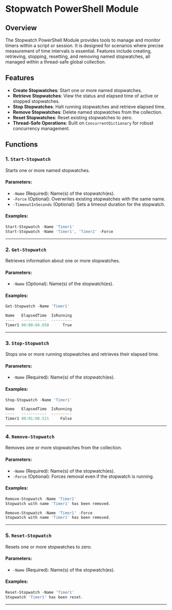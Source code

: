# Stopwatch PowerShell Module

## Overview
The Stopwatch PowerShell Module provides tools to manage and monitor timers within a script or session. It is designed for scenarios where precise measurement of time intervals is essential. Features include creating, retrieving, stopping, resetting, and removing named stopwatches, all managed within a thread-safe global collection.

## Features
- **Create Stopwatches**: Start one or more named stopwatches.
- **Retrieve Stopwatches**: View the status and elapsed time of active or stopped stopwatches.
- **Stop Stopwatches**: Halt running stopwatches and retrieve elapsed time.
- **Remove Stopwatches**: Delete named stopwatches from the collection.
- **Reset Stopwatches**: Reset existing stopwatches to zero.
- **Thread-Safe Operations**: Built on `ConcurrentDictionary` for robust concurrency management.

## Functions

### 1. `Start-Stopwatch`
Starts one or more named stopwatches.

#### Parameters:
- `-Name` (Required): Name(s) of the stopwatch(es).
- `-Force` (Optional): Overwrites existing stopwatches with the same name.
- `-TimeoutInSeconds` (Optional): Sets a timeout duration for the stopwatch.

#### Examples:
```powershell
Start-Stopwatch -Name 'Timer1'
Start-Stopwatch -Name 'Timer1', 'Timer2' -Force
```

---

### 2. `Get-Stopwatch`
Retrieves information about one or more stopwatches.

#### Parameters:
- `-Name` (Optional): Name(s) of the stopwatch(es).

#### Examples:
```powershell
Get-Stopwatch -Name 'Timer1'

Name   ElapsedTime  IsRunning
----   -----------  ---------
Timer1 00:00:04.650      True
```

---

### 3. `Stop-Stopwatch`
Stops one or more running stopwatches and retrieves their elapsed time.

#### Parameters:
- `-Name` (Required): Name(s) of the stopwatch(es).

#### Examples:
```powershell
Stop-Stopwatch -Name 'Timer1'

Name   ElapsedTime  IsRunning
----   -----------  ---------
Timer1 00:01:08.521     False
```

---

### 4. `Remove-Stopwatch`
Removes one or more stopwatches from the collection.

#### Parameters:
- `-Name` (Required): Name(s) of the stopwatch(es).
- `-Force` (Optional): Forces removal even if the stopwatch is running.

#### Examples:
```powershell
Remove-Stopwatch -Name 'Timer1'
Stopwatch with name 'Timer1' has been removed.

Remove-Stopwatch -Name 'Timer1' -Force
Stopwatch with name 'Timer1' has been removed.
```

---

### 5. `Reset-Stopwatch`
Resets one or more stopwatches to zero.

#### Parameters:
- `-Name` (Required): Name(s) of the stopwatch(es).

#### Examples:
```powershell
Reset-Stopwatch -Name 'Timer1'
Stopwatch 'Timer1' has been reset.
```

---
